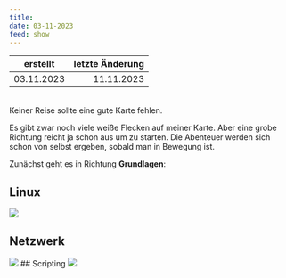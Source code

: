 ```yaml
---
title: 
date: 03-11-2023
feed: show
---
```

erstellt |  letzte Änderung 
--- | ---:
03.11.2023 | 11.11.2023


<br>
Keiner Reise sollte eine gute Karte fehlen. 

Es gibt zwar noch viele weiße Flecken auf meiner Karte. Aber eine grobe Richtung reicht ja schon aus um zu starten.  Die Abenteuer werden sich schon von selbst ergeben, sobald man in Bewegung ist. 

Zunächst geht es in Richtung **Grundlagen**: 

## Linux
<img src="../assets/img/20231111152603.png">

## Netzwerk
<img src="../assets/img/20231111152704.png">
## Scripting
<img src="../assets/img/20231116093928.png">
